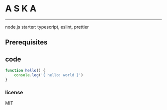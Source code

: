 # A S K A

---

node.js starter: typescript, eslint, prettier

## Prerequisites

## code

```javascript
function hello() {
    console.log('{ hello: world }')
}
```

### license

MIT
